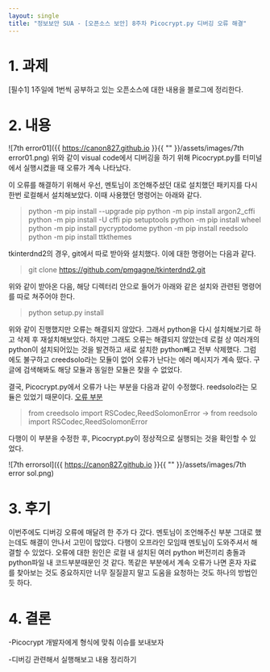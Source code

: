 ```yaml
---
layout: single
title: "정보보안 SUA - [오픈소스 보안] 8주차 Picocrypt.py 디버깅 오류 해결"
---
```


# 1. 과제

[필수1] 1주일에 1번씩 공부하고 있는 오픈소스에 대한 내용을 블로그에 정리한다.

# 2. 내용

![7th error01]({{ https://canon827.github.io }}{{ "" }}/assets/images/7th error01.png)
위와 같이 visual code에서 디버깅을 하기 위해 Picocrypt.py를 터미널에서 실행시켰을 때 오류가 계속 나타났다.

이 오류를 해결하기 위해서 우선, 멘토님이 조언해주셨던 대로 설치했던 패키지를 다시 한번 로컬해서 설치해보았다. 이때 사용했던 명령어는 아래와 같다.

>python -m pip install --upgrade pip
>python -m pip install argon2_cffi
>python -m pip install -U cffi pip setuptools
>python -m pip install wheel
>python -m pip install pycryptodome
>python -m pip install reedsolo
>python -m pip install ttkthemes

tkinterdnd2의 경우, git에서 따로 받아와 설치했다. 이에 대한 명령어는 다음과 같다.

>git clone https://github.com/pmgagne/tkinterdnd2.git

위와 같이 받아온 다음, 해당 디렉터리 안으로 들어가 아래와 같은 설치와 관련된 명령어를 따로 쳐주어야 한다.

>python setup.py install

위와 같이 진행했지만 오류는 해결되지 않았다. 그래서 python을 다시 설치해보기로 하고 삭제 후 재설치해보았다. 하지만 그래도 오류는 해결되지 않았는데 로컬 상 여러개의 python이 설치되어있는 것을 발견하고 새로 설치한 python빼고 전부 삭제했다. 그럼에도 불구하고 creedsolo라는 모듈이 없어 오류가 난다는 에러 메시지가 계속 떴다. 구글에 검색해봐도 해당 모듈과 동일한 모듈은 찾을 수 없었다. 

결국, Picocrypt.py에서 오류가 나는 부분을 다음과 같이 수정했다. reedsolo라는 모듈은 있었기 때문이다. 
[오류 부분](https://github.com/henrychoi7/opensource-security-sua/blob/2e154a5265da3ac9241a5db65e77132223d3953a/canon827/Picocrypt/Picocrypt.py#L38)

>from creedsolo import RSCodec,ReedSolomonError
>-> from reedsolo import RSCodec,ReedSolomonError

다행이 이 부분을 수정한 후, Picocrypt.py이 정상적으로 실행되는 것을 확인할 수 있었다.

![7th errorsol]({{ https://canon827.github.io }}{{ "" }}/assets/images/7th error sol.png)

# 3. 후기

이번주에도 디버깅 오류에 매달려 한 주가 다 갔다. 멘토님이 조언해주신 부분 그대로 했는데도 해결이 안나서 고민이 많았다. 다행이 오프라인 모임때 멘토님이 도와주셔서 해결할 수 있었다. 오류에 대한 원인은 로컬 내 설치된 여러 python 버전끼리 충돌과 python파일 내 코드부분때문인 것 같다. 똑같은 부분에서 계속 오류가 나면 혼자 자료를 찾아보는 것도 중요하지만 너무 질질끌지 말고 도움을 요청하는 것도 하나의 방법인 듯 하다. 

# 4. 결론
-Picocrypt 개발자에게 형식에 맞춰 이슈를 보내보자

-디버깅 관련해서 실행해보고 내용 정리하기

